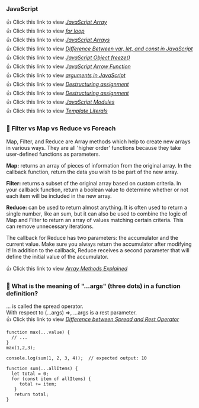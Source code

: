 ### JavaScript
:+1: Click this link to view <a href="https://developer.mozilla.org/en-US/docs/Web/JavaScript/Reference/Global_Objects/Array/from" title="Click here to view JavaScript Array">*JavaScript Array* </a><br>
:+1: Click this link to view <a href="https://developer.mozilla.org/en-US/docs/Web/JavaScript/Reference/Statements/for" title="Click here to view JavaScript for loop">*for loop* </a><br>
:+1: Click this link to view <a href="https://javascript.info/array" title="Click here to view JavaScript Arrays">*JavaScript Arrays* </a><br>
:+1: Click this link to view <a href="https://www.freecodecamp.org/news/var-let-and-const-whats-the-difference/" title="Click here to view Difference Between var, let, and const in JavaScript">*Difference Between var, let, and const in JavaScript* </a><br>
:+1: Click this link to view <a href="https://www.geeksforgeeks.org/javascript-object-freeze-method/" title="Click here to view JavaScript Object freeze() Method">*JavaScript Object freeze()* </a><br>
:+1: Click this link to view <a href="https://www.w3schools.com/js/js_arrow_function.asp" title="Click here to view JavaScript Arrow Function">*JavaScript Arrow Function* </a><br>
:+1: Click this link to view <a href="https://www.smashingmagazine.com/2016/07/how-to-use-arguments-and-parameters-in-ecmascript-6/" title="Click here to view arguments in JavaScript">*arguments in JavaScript* </a><br>
:+1: Click this link to view <a href="https://developer.mozilla.org/en-US/docs/Web/JavaScript/Reference/Operators/Destructuring_assignment" title="Click here to view Destructuring assignment 1">*Destructuring assignment* </a><br>
:+1: Click this link to view <a href="https://javascript.info/destructuring-assignment" title="Click here to view Destructuring assignment 2">*Destructuring assignment* </a><br>
:+1: Click this link to view <a href="https://javascript.info/import-export" title="Click here to view JavaScript Modules">*JavaScript Modules* </a><br>
:+1: Click this link to view <a href="https://www.w3schools.com/js/js_string_templates.asp" title="Click here to view JavaScript Template Literals">*Template Literals* </a><br>
### :dart: Filter vs Map vs Reduce vs Foreach
Map, Filter, and Reduce are Array methods which help to create new arrays in various ways. They are all 'higher order' functions because they take user-defined functions as parameters.

<b>Map:</b> returns an array of pieces of information from the original array. In the callback function, return the data you wish to be part of the new array.

<b>Filter:</b> returns a subset of the original array based on custom criteria. In your callback function, return a boolean value to determine whether or not each item will be included in the new array.

<b>Reduce:</b> can be used to return almost anything. It is often used to return a single number, like an sum, but it can also be used to combine the logic of Map and Filter to return an array of values matching certain criteria. This can remove unnecessary iterations.

The callback for Reduce has two parameters: the accumulator and the current value. Make sure you always return the accumulator after modifying it! In addition to the callback, Reduce receives a second parameter that will define the initial value of the accumulator.

:+1: Click this link to view <a href="https://code.tutsplus.com/how-to-use-map-filter-reduce-in-javascript--cms-26209t" title="Click here to view Array Methods Explained">*Array Methods Explained* </a><br>
### :dart: What is the meaning of "...args" (three dots) in a function definition?
... is called the spread operator.<br>
With respect to (...args) =>, ...args is a rest parameter.<br>
:+1: Click this link to view <a href="https://www.geeksforgeeks.org/what-is-the-rest-parameter-and-spread-operator-in-javascript/" title="Click here to view Difference between Spread and Rest Operator in JavaScript">*Difference between Spread and Rest Operator* </a><br>
```
function max(...value) {
  // ...
}
max(1,2,3);
```
```
console.log(sum(1, 2, 3, 4));  // expected output: 10

function sum(...allItems) { 
  let total = 0;
  for (const item of allItems) {
     total += item;
   }
   return total;
}
```
